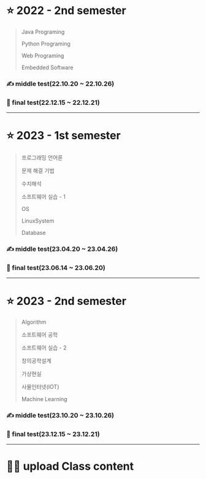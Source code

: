 # ⭐ 2022 - 2nd semester

> Java Programing
> 
> Python Programing
> 
> Web Programing
> 
> Embedded Software

### ✍ middle test(22.10.20 ~ 22.10.26)

### 🙏 final test(22.12.15 ~ 22.12.21)

---
# ⭐ 2023 - 1st semester

> 프로그래밍 언어론
>
> 문제 해결 기법
> 
> 수치해석
> 
> 소프트웨어 실습 - 1
> 
> OS
> 
> LinuxSystem
> 
> Database

### ✍ middle test(23.04.20 ~ 23.04.26)

### 🙏 final test(23.06.14 ~ 23.06.20)

---
# ⭐ 2023 - 2nd semester

> Algorithm
> 
> 소프트웨어 공학
> 
> 소프트웨어 실습 - 2
> 
> 창의공학설계
>
> 가상현실
> 
> 사물인터넷(IOT)
> 
> Machine Learning

### ✍ middle test(23.10.20 ~ 23.10.26)

### 🙏 final test(23.12.15 ~ 23.12.21)

---
# 👨‍💻 upload Class content